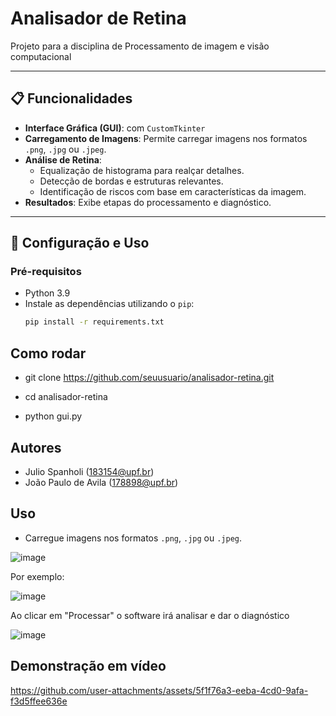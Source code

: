 
# Analisador de Retina

Projeto para a disciplina de Processamento de imagem e visão computacional

---

## 📋 Funcionalidades

- **Interface Gráfica (GUI)**: com `CustomTkinter`
- **Carregamento de Imagens**: Permite carregar imagens nos formatos `.png`, `.jpg` ou `.jpeg`.
- **Análise de Retina**:
  - Equalização de histograma para realçar detalhes.
  - Detecção de bordas e estruturas relevantes.
  - Identificação de riscos com base em características da imagem.
- **Resultados**: Exibe etapas do processamento e diagnóstico.

---
## 🔧 Configuração e Uso

### Pré-requisitos
- Python 3.9
- Instale as dependências utilizando o `pip`:
  ```bash
  pip install -r requirements.txt

## Como rodar
- git clone https://github.com/seuusuario/analisador-retina.git
- cd analisador-retina

- python gui.py

## Autores
- Julio Spanholi (183154@upf.br)
- João Paulo de Avila (178898@upf.br)

## Uso 
- Carregue imagens nos formatos `.png`, `.jpg` ou `.jpeg`.

![image](https://github.com/user-attachments/assets/a60b08fe-037c-4d84-af68-a8774108d204)

Por exemplo: 

![image](https://github.com/user-attachments/assets/e7d66d18-6356-4282-9a8a-65d719d37fd0)

Ao clicar em "Processar" o software irá analisar e dar o diagnóstico

![image](https://github.com/user-attachments/assets/7c94f336-de23-4213-86e8-9c78c5cb027e)

## Demonstração em vídeo
https://github.com/user-attachments/assets/5f1f76a3-eeba-4cd0-9afa-f3d5ffee636e
